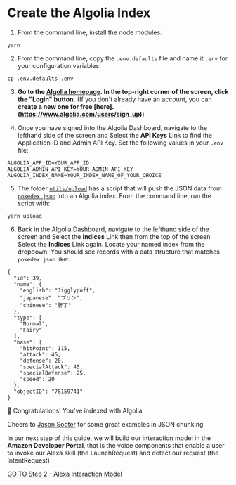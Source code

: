 
# Create the Algolia Index

1. From the command line, install the node modules:
```
yarn
```

2. From the command line, copy the `.env.defaults` file and name it `.env` for your configuration variables: 
```
cp .env.defaults .env
```

3. **Go to the [Algolia homepage](https://www.algolia.com/). In the top-right corner of the screen, click the "Login" button.** (If you don't already have an account, you can **create a new one for free [here].(https://www.algolia.com/users/sign_up)**)


4. Once you have signed into the Algolia Dashboard, navigate to the lefthand side of the screen and Select the **API Keys** Link to find the Application ID and Admin API Key. Set the following values in your `.env` file:
```
ALGOLIA_APP_ID=YOUR_APP_ID
ALGOLIA_ADMIN_API_KEY=YOUR_ADMIN_API_KEY
ALGOLIA_INDEX_NAME=YOUR_INDEX_NAME_OF_YOUR_CHOICE
``` 

5. The folder [`utils/upload`](../utils/upload/src/index.js) has a script that will push the JSON data from [`pokedex.json`](../utils/upload/src/pokedex.json) into an Algolia index. From the command line, run the script with:
```
yarn upload
```

6. Back in the Algolia Dashboard, navigate to the lefthand side of the screen and Select the **Indices** Link then from the top of the screen Select the **Indices** Link again. Locate your named index from the dropdown. You should see records with a data structure that matches `pokedex.json` like:

```
{
  "id": 39,
  "name": {
    "english": "Jigglypuff",
    "japanese": "プリン",
    "chinese": "胖丁"
  },
  "type": [
    "Normal",
    "Fairy"
  ],
  "base": {
    "hitPoint": 115,
    "attack": 45,
    "defense": 20,
    "specialAttack": 45,
    "specialDefense": 25,
    "speed": 20
  },
  "objectID": "78159741"
}
```

🎉 Congratulations! You've indexed with Algolia

Cheers to [Jason Sooter](https://twitter.com/functionalstoic) for some great examples in JSON chunking

In our next step of this guide, we will build our interaction model in the **Amazon Developer Portal**, that is the voice components that enable a user to invoke our Alexa skill (the LaunchRequest) and detect our request (the IntentRequest)

[GO TO Step 2 - Alexa Interaction Model](./alexa-console.md)
